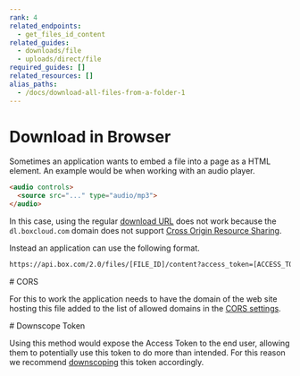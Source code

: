 ```yaml
---
rank: 4
related_endpoints:
  - get_files_id_content
related_guides:
  - downloads/file
  - uploads/direct/file
required_guides: []
related_resources: []
alias_paths:
  - /docs/download-all-files-from-a-folder-1
---
```


# Download in Browser

Sometimes an application wants to embed a file into a page as a HTML element. An
example would be when working with an audio player.

```html
<audio controls>
  <source src="..." type="audio/mp3">
</audio>
```

In this case, using the regular [download URL][durl] does not work because the
`dl.boxcloud.com` domain does not support [Cross Origin Resource Sharing][cors].

Instead an application can use the following format.

```sh
https://api.box.com/2.0/files/[FILE_ID]/content?access_token=[ACCESS_TOKEN]
```

<Message warning>
  # CORS

  For this to work the application needs to have the domain of the web site
  hosting this file added to the list of allowed domains in the [CORS
  settings][cors].
</Message>

<Message warning>
  # Downscope Token

  Using this method would expose the Access Token to the end user, allowing them
  to potentially use this token to do more than intended. For this reason we
  recommend [downscoping][downscoping] this token accordingly.
</Message>

[durl]: g://downloads/get-url
[cors]: g://best-practices/cors
[downscoping]: g://authentication/access-tokens/downscope
